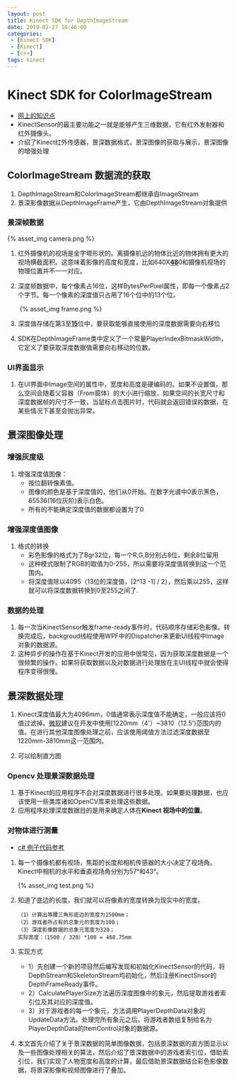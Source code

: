 ```yaml
---
layout: post
title: Kinect SDK for DepthImageStream
date: 2019-02-27 16:46:00
categories: 
 - [Kinect SDK]
 - [Kinect]
 - [c++]
tags: kinect
---
```


# Kinect SDK for ColorImageStream

- [网上的知识点](https://blog.csdn.net/cz19800823)
- KinectSensor的最主要功能之一就是能够产生三维数据，它有红外发射器和红外摄像头。
- 介绍了Kinect红外传感器，景深数据格式，景深图像的获取与展示，景深图像的增强处理

## ColorImageStream 数据流的获取

1. DepthImageStream和ColorImageStream都继承自ImageStream
2. 景深影像数据从DepthImageFrame产生，它由DepthImageStream对象提供

### 景深帧数据

{% asset_img camera.png %}

1. 红外摄像机的视场是金字塔形状的。离摄像机远的物体比近的物体拥有更大的视场横截面积。这意味着影像的高度和宽度，比如640X[**48**](http://www.hqew.com/tech/qtdz/200010160031/1554819.html)0和摄像机视场的物理位置并不一一对应。

2. 深度帧数据中，每个像素占16位，这样BytesPerPixel属性，即每一个像素占2个字节。每一个像素的深度值只占用了16个位中的13个位。

   ​	{% asset_img frame.png %}

3. 深度值存储在第3至[**15**](http://www.hqew.com/tech/dzg/200010140014/756768.html)位中，要获取能够直接使用的深度数据需要向右移位

4. SDK在DepthImageFrame类中定义了一个常量PlayerIndexBitmaskWidth，它定义了要获取深度数据值需要向右移动的位数。

### UI界面显示

1. 在UI界面中Image空间的属性中，宽度和高度是硬编码的。如果不设置值，那么空间会随着父容器（From窗体）的大小进行缩放，如果空间的长宽尺寸和深度数据帧的尺寸不一致，当鼠标点击图片时，代码就会返回错误的数据，在某些情况下甚至会抛出异常。

## 景深图像处理

### 增强灰度级

1. 增强深度值图像：
   + 按位翻转像素值。
   + 图像的颜色是基于深度值的，他们从0开始。在数字光谱中0表示黑色，65536(16位灰阶)表示白色。
   + 所有的不能确定深度值的数据都设置为了0

### 增强深度值图像 

1. 格式的转换
   - 彩色影像的格式为了Bgr32位，每一个R,G,B分别占8位，剩余8位留用
   - 这种模式限制了RGB的取值为0-255，所以需要将深度值转换到这一个范围内。
   - 将深度值除以4095（13位的深度值，[2^13 -1]  / 2），然后乘以255，这样就可以将深度数据转换到0至255之间了.

### 数据的处理

1. 每一次当KinectSensor触发frame-ready事件时，代码顺序存储彩色影像。转换完成后，backgroud线程使用WPF中的Dispatcher来更新UI线程中Image对象的数据源。
2. 这种异步的操作在基于Kinect开发的应用中很常见，因为获取深度数据是一个很频繁的操作。如果将获取数据以及对数据进行处理放在主UI线程中就会使得程序变得很慢。

## 景深数据处理

1. Kinect深度值最大为4096mm，0值通常表示深度值不能确定，一般应该将0值过滤掉。[微软](https://www.baidu.com/s?wd=%E5%BE%AE%E8%BD%AF&tn=24004469_oem_dg&rsv_dl=gh_pl_sl_csd)建议在开发中使用[1220mm（4'）~3810（12.5')范围内的值。在进行其他深度图像处理之前，应该使用阈值方法过滤深度数据至1220mm-3810mm这一范围内。

2. 可以绘制直方图

### Opencv 处理景深数据处理

1. 基于Kinect的应用程序不会对深度数据进行很多处理。如果要处理数据，也应该使用一些类库诸如OpenCV库来处理这些数据。
2. 应用程序处理深度数据目的是用来确定人体在**Kinect 视场中的位置**。

### 对物体进行测量

+ [ c# 例子代码参考 ](https://blog.csdn.net/cz19800823/article/details/11639761)

1. 每一个摄像机都有视场，焦距的长度和相机传感器的大小决定了视场角。Kinect中相机的水平和垂直视场角分别为57°和43°。

   {% asset_img test.png %}

2. 知道了底边的长度，我们就可以将像素的宽度转换为现实中的宽度。

   ```
   （1）计算出等腰三角形底边的宽度为1500mm；
   （2）游戏者所占有的总象元的宽度为100；
   （3）深度影像数据的总象元宽度为320；
   实际宽度：（1500 / 320）*100 = 468.75mm
   ```

3. 实现方式

   + 1）先创建一个新的项目然后编写发现和初始化KinectSensor的代码，将DepthStream和SkeletonStream均初始化，然后注册KinectSnsor的DepthFrameReady事件。
   + 2）CalculatePlayerSize方法遍历深度图像中的象元，然后提取游戏者索引位及其对应的深度值。
   + 3）对于游戏者的每一个象元，方法调用PlayerDepthData对象的UpdateData方法。处理完所有象元之后，将游戏者数组复制给名为PlayerDepthData的ItemControl对象的数据源。

4.  本文首先介绍了关于景深数据的简单图像数据，包括景深数据的直方图显示以及一些图像处理相关的算法，然后介绍了景深数据中的游戏者索引位，借助索引位，我们实现了人物宽度和高度的计算，最后借助景深数据结合彩色影像数据，将景深影像和视频图像进行了叠加。